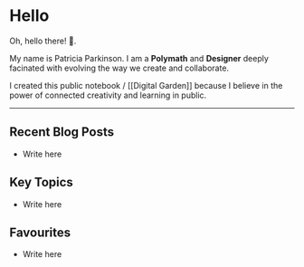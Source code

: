 # Hello
Oh, hello there! 👋. 

My name is Patricia Parkinson. I am a **Polymath** and **Designer** deeply facinated with evolving the way we create and collaborate.

I created this public notebook / [[Digital Garden]] because I believe in the power of connected creativity and learning in public.

---- 

## Recent Blog Posts
- Write here

## Key Topics
- Write here

## Favourites
- Write here
